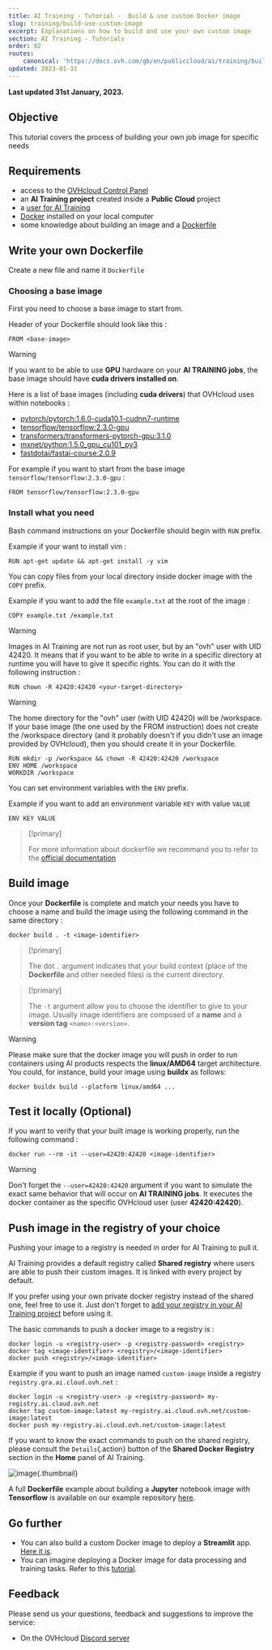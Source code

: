 ```yaml
---
title: AI Training - Tutorial -  Build & use custom Docker image
slug: training/build-use-custom-image
excerpt: Explanations on how to build and use your own custom image
section: AI Training - Tutorials
order: 02
routes:
    canonical: 'https://docs.ovh.com/gb/en/publiccloud/ai/training/build-use-custom-image/'
updated: 2023-01-31
---
```


**Last updated 31st January, 2023.**

## Objective

This tutorial covers the process of building your own job image for specific needs

## Requirements

-   access to the [OVHcloud Control Panel](https://www.ovh.com/auth/?action=gotomanager&from=https://www.ovh.pt/&ovhSubsidiary=pt)
-   an **AI Training project** created inside a **Public Cloud** project
-   a [user for AI Training](https://docs.ovh.com/pt/publiccloud/ai/users)
-   [Docker](https://www.docker.com/get-started) installed on your local computer
-   some knowledge about building an image and a [Dockerfile](https://docs.docker.com/engine/reference/builder/)

## Write your own Dockerfile

Create a new file and name it `Dockerfile`

### Choosing a base image

First you need to choose a base image to start from.

Header of your Dockerfile should look like this :

``` {.console}
FROM <base-image>
```

> [!warning]
>
> If you want to be able to use **GPU** hardware on your **AI TRAINING jobs**, the base image should have **cuda drivers installed on**.

Here is a list of base images (including **cuda drivers**) that OVHcloud uses within notebooks :

-   [pytorch/pytorch:1.6.0-cuda10.1-cudnn7-runtime](https://hub.docker.com/r/pytorch/pytorch)
-   [tensorflow/tensorflow:2.3.0-gpu](https://hub.docker.com/r/tensorflow/tensorflow)
-   [transformers/transformers-pytorch-gpu:3.1.0](https://hub.docker.com/r/transformers/transformers)
-   [mxnet/python:1.5.0_gpu_cu101_py3](https://hub.docker.com/r/mxnet/python)
-   [fastdotai/fastai-course:2.0.9](https://hub.docker.com/r/fastdotai/fastai-course)

For example if you want to start from the base image `tensorflow/tensorflow:2.3.0-gpu` :

``` {.console}
FROM tensorflow/tensorflow:2.3.0-gpu
```

### Install what you need

Bash command instructions on your Dockerfile should begin with `RUN` prefix.

Example if your want to install vim :

``` {.console}
RUN apt-get update && apt-get install -y vim
```

You can copy files from your local directory inside docker image with the `COPY` prefix.

Example if you want to add the file `example.txt` at the root of the image :

``` {.console}
COPY example.txt /example.txt
```

> [!warning]
>
> Images in AI Training are not run as root user, but by an "ovh" user with UID 42420. It means that if you want to be able to write in a specific directory at runtime you will have to give it specific rights.
> You can do it with the following instruction :
>
>     RUN chown -R 42420:42420 <your-target-directory>

> [!warning]
>
> The home directory for the "ovh" user (with UID 42420) will be /workspace.
> If your base image (the one used by the FROM instruction) does not create the /workspace directory (and it probably doesn't if you didn't use an image provided by OVHcloud), then you should create it in your Dockerfile.
>
>     RUN mkdir -p /workspace && chown -R 42420:42420 /workspace
>     ENV HOME /workspace
>     WORKDIR /workspace

You can set environment variables with the `ENV` prefix.

Example if you want to add an environment variable `KEY` with value `VALUE`

``` {.console}
ENV KEY VALUE
```

> [!primary]
>
> For more information about dockerfile we recommand you to refer to the [official documentation](https://docs.docker.com/engine/reference/builder/)

## Build image

Once your **Dockerfile** is complete and match your needs you have to choose a name and build the image using the following command in the same directory :

``` {.console}
docker build . -t <image-identifier>
```

> [!primary]
>
> The dot `.` argument indicates that your build context (place of the **Dockerfile** and other needed files) is the current directory.

> [!primary]
>
> The `-t` argument allow you to choose the identifier to give to your image. Usually image identifiers are composed of a **name** and a **version tag** `<name>:<version>`.

> [!warning]
>
> Please make sure that the docker image you will push in order to run containers using AI products respects the **linux/AMD64** target architecture. You could, for instance, build your image using **buildx** as follows:
>
> `docker buildx build --platform linux/amd64 ...`
>

## Test it locally (Optional)

If you want to verify that your built image is working properly, run the following command :

``` {.console}
docker run --rm -it --user=42420:42420 <image-identifier>
```

> [!warning]
>
> Don't forget the `--user=42420:42420` argument if you want to simulate the exact same behavior that will occur on **AI TRAINING jobs**. It executes the docker container as the specific OVHcloud user (user **42420:42420**).

## Push image in the registry of your choice

Pushing your image to a registry is needed in order for AI Training to pull it.

AI Training provides a default registry called **Shared registry** where users are able to push their custom images. It is linked with every project by default.

If you prefer using your own private docker registry instead of the shared one, feel free to use it. Just don't forget to [add your registry in your AI Training project](https://docs.ovh.com/pt/publiccloud/ai/training/add-private-registry) before using it.

The basic commands to push a docker image to a registry is :

    docker login -u <registry-user> -p <registry-password> <registry>
    docker tag <image-identifier> <registry>/<image-identifier>
    docker push <registry>/<image-identifier>

Example if you want to push an image named `custom-image` inside a registry `registry.gra.ai.cloud.ovh.net` :

    docker login -u <registry-user> -p <registry-password> my-registry.ai.cloud.ovh.net
    docker tag custom-image:latest my-registry.ai.cloud.ovh.net/custom-image:latest
    docker push my-registry.ai.cloud.ovh.net/custom-image:latest

If you want to know the exact commands to push on the shared registry, please consult the `Details`{.action} button of the **Shared Docker Registry** section in the **Home** panel of AI Training.

![image](images/shared_registry_details.png){.thumbnail}

A full **Dockerfile** example about building a **Jupyter** notebook image with **Tensorflow** is available on our example repository [here](https://github.com/ovh/ai-training-examples/tree/main/jobs/jupyterlab/tensorflow).

## Go further

- You can also build a custom Docker image to deploy a **Streamlit** app. [Here it is](https://docs.ovh.com/pt/publiccloud/ai/deploy/build-use-streamlit-image/).
- You can imagine deploying a Docker image for data processing and training tasks. Refer to this [tutorial](https://docs.ovh.com/pt/publiccloud/ai/training/tuto-models-comparaison-weights-and-biases/).

## Feedback

Please send us your questions, feedback and suggestions to improve the service:

- On the OVHcloud [Discord server](https://discord.com/invite/vXVurFfwe9)
